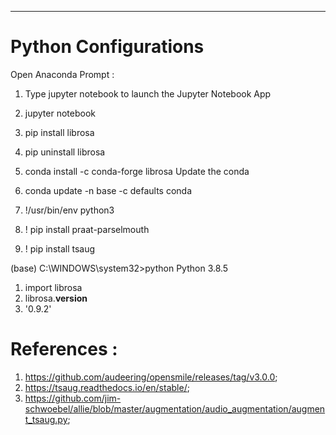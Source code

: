 --------------------------------------------------------------------------------------------------------------------------------------
# Python Configurations 

Open Anaconda Prompt : 
1. Type jupyter notebook to launch the Jupyter Notebook App
2. jupyter notebook
3. pip install librosa
4. pip uninstall librosa
5. conda install -c conda-forge librosa
Update the conda    
6. conda update -n base -c defaults conda   

1. !/usr/bin/env python3
2. ! pip install praat-parselmouth
3. ! pip install tsaug

(base) C:\WINDOWS\system32>python
Python 3.8.5 
1. import librosa
2. librosa.__version__
3. '0.9.2'

# References : 
1. https://github.com/audeering/opensmile/releases/tag/v3.0.0;
2. https://tsaug.readthedocs.io/en/stable/;
3. https://github.com/jim-schwoebel/allie/blob/master/augmentation/audio_augmentation/augment_tsaug.py;





